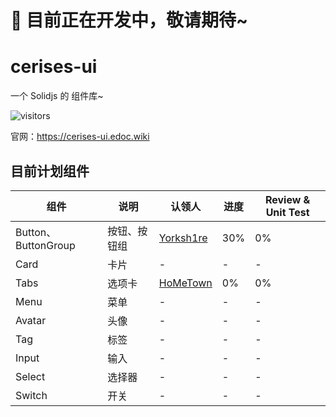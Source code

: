 # 🚧 目前正在开发中，敬请期待~

# cerises-ui

一个 Solidjs 的 组件库~

![visitors](https://visitor-badge.deta.dev/badge?page_id=cerises-ui)

官网：<https://cerises-ui.edoc.wiki>

## 目前计划组件

| 组件 | 说明 | 认领人 | 进度 | Review & Unit Test |
| --- | --- | --- | --- | --- |
| Button、ButtonGroup | 按钮、按钮组 | [Yorksh1re](https://github.com/Yorksh1re) | 30% | 0% |
| Card | 卡片 | - | - | - |
| Tabs | 选项卡 | [HoMeTown](https://github.com/HoMeTownSoCool) | 0% | 0% |
| Menu | 菜单 | - | - | - |
| Avatar | 头像 | - | - | - |
| Tag | 标签 | - | - | - |
| Input | 输入 | - | - | - |
| Select | 选择器 | - | - | - |
| Switch | 开关 | - | - | - |
